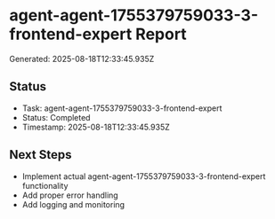 # agent-agent-1755379759033-3-frontend-expert Report

Generated: 2025-08-18T12:33:45.935Z

## Status
- Task: agent-agent-1755379759033-3-frontend-expert
- Status: Completed
- Timestamp: 2025-08-18T12:33:45.935Z

## Next Steps
- Implement actual agent-agent-1755379759033-3-frontend-expert functionality
- Add proper error handling
- Add logging and monitoring
